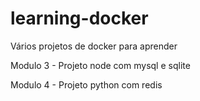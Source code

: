 # learning-docker
Vários projetos de docker para aprender


Modulo 3 - Projeto node com mysql e sqlite

Modulo 4 - Projeto python com redis

